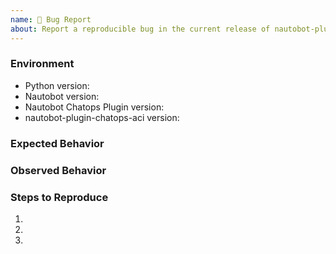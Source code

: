 ```yaml
---
name: 🐛 Bug Report
about: Report a reproducible bug in the current release of nautobot-plugin-chatops-aci
---
```


### Environment
* Python version:  <!-- Example: 3.7.7 -->
* Nautobot version:  <!-- Example: 1.0.1 -->
* Nautobot Chatops Plugin version:  <!-- Example: 1.3.0 -->
* nautobot-plugin-chatops-aci version:  <!-- Example: 0.1.0 -->

<!-- What did you expect to happen? -->
### Expected Behavior


<!-- What happened instead? -->
### Observed Behavior

<!--
    Describe in detail the exact steps that someone else can take to reproduce
    this bug using the current release.
-->
### Steps to Reproduce
1.
2.
3.
